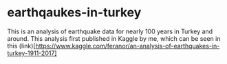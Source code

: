 # earthqaukes-in-turkey
This is an analysis of earthquake data for nearly 100 years in Turkey and around. This analysis first published in Kaggle by me, which can be seen in this (link)[https://www.kaggle.com/feranor/an-analysis-of-earthquakes-in-turkey-1911-2017]
